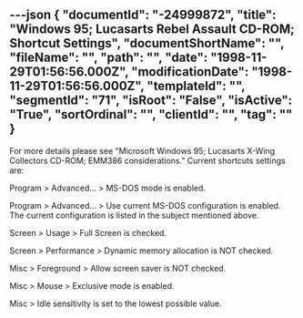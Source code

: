 ---json
{
  "documentId": "-24999872",
  "title": "Windows 95; Lucasarts Rebel Assault CD-ROM; Shortcut Settings",
  "documentShortName": "",
  "fileName": "",
  "path": "",
  "date": "1998-11-29T01:56:56.000Z",
  "modificationDate": "1998-11-29T01:56:56.000Z",
  "templateId": "",
  "segmentId": "71",
  "isRoot": "False",
  "isActive": "True",
  "sortOrdinal": "",
  "clientId": "",
  "tag": ""
}
---

For more details please see &quot;Microsoft Windows 95; Lucasarts X-Wing Collectors CD-ROM; EMM386 considerations.&quot; Current shortcuts settings are:

Program &gt; Advanced... &gt; MS-DOS mode is enabled.

Program &gt; Advanced... &gt; Use current MS-DOS configuration  is enabled. The current configuration is listed in the subject mentioned above.

Screen &gt; Usage &gt; Full Screen is checked.

Screen &gt; Performance &gt; Dynamic memory allocation is NOT checked.

Misc &gt; Foreground &gt; Allow screen saver is NOT checked.

Misc &gt; Mouse &gt; Exclusive mode is enabled.

Misc &gt; Idle sensitivity is set to the lowest possible value.
